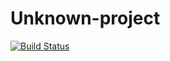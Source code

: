 # Unknown-project
[![Build Status](https://travis-ci.org/savvycom-trainee/Unknown-project.svg?branch=dev)](https://travis-ci.org/savvycom-trainee/Unknown-project)
